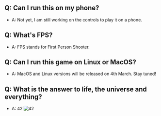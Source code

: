 ## Q: Can I run this on my phone?
- A: Not yet, I am still working on the controls to play it on a phone.

## Q: What's FPS?
- A: FPS stands for First Person Shooter.

## Q: Can I run this game on Linux or MacOS?
- A: MacOS and Linux versions will be released on 4th March. Stay tuned!

## Q: What is the answer to life, the universe and everything?
- A: 42
![42](https://adidodigital.s3.amazonaws.com/blog%20imagery/42.png)

